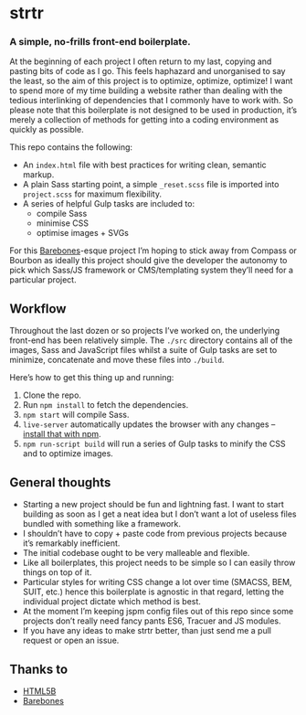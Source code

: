 # strtr

### A simple, no-frills front-end boilerplate.

At the beginning of each project I often return to my last, copying and pasting bits of code as I go. This feels haphazard and unorganised to say the least, so the aim of this project is to optimize, optimize, optimize! I want to spend more of my time building a website rather than dealing with the tedious interlinking of dependencies that I commonly have to work with. So please note that this boilerplate is not designed to be used in production, it’s merely a collection of methods for getting into a coding environment as quickly as possible.

This repo contains the following: 

- An `index.html` file with best practices for writing clean, semantic markup.
- A plain Sass starting point, a simple `_reset.scss` file is imported into `project.scss` for maximum flexibility.
- A series of helpful Gulp tasks are included to:
    - compile Sass 
    - minimise CSS
    - optimise images + SVGs

For this [Barebones](https://github.com/paulrobertlloyd/barebones)-esque project I’m hoping to stick away from Compass or Bourbon as ideally this project should give the developer the autonomy to pick which Sass/JS framework or CMS/templating system they’ll need for a particular project.


## Workflow

Throughout the last dozen or so projects I’ve worked on, the underlying front-end has been relatively simple. The `./src` directory contains all of the images, Sass and JavaScript files whilst a suite of Gulp tasks are set to minimize, concatenate and move these files into `./build`.

Here’s how to get this thing up and running:

1. Clone the repo.
2. Run `npm install` to fetch the dependencies.
3. `npm start` will compile Sass.
4. `live-server` automatically updates the browser with any changes – [install that with npm](https://www.npmjs.com/package/live-server).
5. `npm run-script build` will run a series of Gulp tasks to minify the CSS and to optimize images.


## General thoughts

- Starting a new project should be fun and lightning fast. I want to start building as soon as I get a neat idea but I don’t want a lot of useless files bundled with something like a framework.
- I shouldn’t have to copy + paste code from previous projects because it’s remarkably inefficient.
- The initial codebase ought to be very malleable and flexible.
- Like all boilerplates, this project needs to be simple so I can easily throw things on top of it.
- Particular styles for writing CSS change a lot over time (SMACSS, BEM, SUIT, etc.) hence this boilerplate is agnostic in that regard, letting the individual project dictate which method is best.
- At the moment I’m keeping jspm config files out of this repo since some projects don’t really need fancy pants ES6, Tracuer and JS modules.
- If you have any ideas to make strtr better, than just send me a pull request or open an issue.

## Thanks to

- [HTML5B](https://html5boilerplate.com/)
- [Barebones](https://github.com/paulrobertlloyd/barebones)

